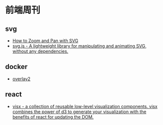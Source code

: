 # 前端周刊

## svg

* [How to Zoom and Pan with SVG](https://docs.microsoft.com/en-us/previous-versions/windows/internet-explorer/ie-developer/samples/gg589508(v=vs.85)?redirectedfrom=MSDN)
* [svg.js - A lightweight library for manipulating and animating SVG, without any dependencies.](https://github.com/svgdotjs/svg.js)

## docker

* [overlay2](https://www.jianshu.com/p/3826859a6d6e)

## react

* [visx - a collection of reusable low-level visualization components. visx combines the power of d3 to generate your visualization with the benefits of react for updating the DOM.](https://airbnb.io/visx/bars)
